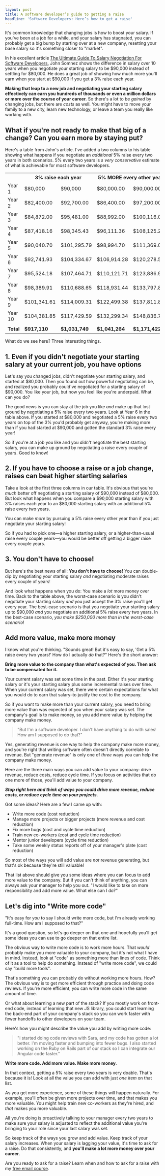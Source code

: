 ```yaml
---
layout: post
title: A software developer’s guide to getting a raise
headline: 'Software Developers: Here’s how to get a raise'
---
```


It's common knowledge that changing jobs is how to boost your salary. If you've been at a job for a while, and your salary has stagnated, you can probably get a big bump by starting over at a new company, resetting your base salary so it's something closer to "market".

In his excellent article [The Ultimate Guide To Salary Negotiation For Software Developers](https://simpleprogrammer.com/2016/10/10/salary-negotiation-software-developers/), John Somnez shows the difference in salary over 10 years when you negotiate your starting salary to be $90,000 instead of settling for $80,000. He does a great job of showing how much more you'll earn when you start at $90,000 if you get a 3% raise each year. 

**Making that leap to a new job and negotiating your starting salary effectively can earn you hundreds of thousands or even a million dollars or more over the course of your career.** So there's a lot to be *gained* by changing jobs, but there are *costs* as well. You might have to move your family to a new city, learn new technology, or leave a team you really like working with.

## What if you're not ready to make that big of a change? Can you earn more by staying put? 

Here's a table from John's article. I've added a two columns to his table showing what happens if you negotiate an *additional* 5% raise every two years in both scenarios. 5% every two years is a *very conservative* estimate of what is achievable for most software developers.

<table><tbody>
<tr><th></th><th colspan="2">3% raise each year</th><th colspan="2">5% MORE every other year</th></tr>
<tr><td>Year 1</td><td>$80,000</td><td>$90,000</td><td>$80,000.00</td><td>$90,000.00</td></tr>
<tr><td>Year 2</td><td>$82,400.00</td><td>$92,700.00</td><td>$86,400.00</td><td>$97,200.00</td></tr>
<tr><td>Year 3</td><td>$84,872.00</td><td>$95,481.00</td><td>$88,992.00</td><td>$100,116.00</td></tr>
<tr><td>Year 4</td><td>$87,418.16</td><td>$98,345.43</td><td>$96,111.36</td><td>$108,125.28</td></tr>
<tr><td>Year 5</td><td>$90,040.70</td><td>$101,295.79</td><td>$98,994.70</td><td>$111,369.04</td></tr>
<tr><td>Year 6</td><td>$92,741.93</td><td>$104,334.67</td><td>$106,914.28</td><td>$120,278.56</td></tr>
<tr><td>Year 7</td><td>$95,524.18</td><td>$107,464.71</td><td>$110,121.71</td><td>$123,886.92</td></tr>
<tr><td>Year 8</td><td>$98,389.91</td><td>$110,688.65</td><td>$118,931.44</td><td>$133,797.87</td></tr>
<tr><td>Year 9</td><td>$101,341.61</td><td>$114,009.31</td><td>$122,499.38</td><td>$137,811.81</td></tr>
<tr><td>Year 10</td><td>$104,381.85</td><td>$117,429.59</td><td>$132,299.34</td><td>$148,836.75</td></tr>
<tr><td></td><td></td><td></td><td></td><td></td></tr>
<tr><td><strong>Total</strong></td><td><strong>$917,110</strong></td><td><strong>$1,031,749</strong></td><td><strong>$1,041,264</strong></td><td><strong>$1,171,422</strong></td></tr>
</tbody></table>

What do we see here? Three interesting things.

## 1. Even if you didn't negotiate your starting salary at your current job, you have options

Let's say you changed jobs, didn't negotiate your starting salary, and started at $80,000. Then you found out how powerful negotiating can be, and realized you probably could've negotiated for a starting salary of $90,000. You like your job, but now you feel like you're underpaid. What can you do?

The good news is you can stay at the job you like *and* make up that lost ground by negotiating a 5% raise every two years. Look at Year 6 in the table above. If you started at $80,000 and negotiated a 5% raise every two years on top of the 3% you'd probably get anyway, you're making more than if you had started at $90,000 and gotten the standard 3% raise every year!

So if you're at a job you like and you *didn't* negotiate the best starting salary, you can make up ground by negotiating a raise every couple of years. Good to know!

## 2. If you have to choose a raise or a job change, raises can beat higher starting salaries

Take a look at the first three columns in our table. It's obvious that you're *much* better off negotiating a starting salary of $90,000 instead of $80,000. But look what happens when you compare a $90,000 starting salary with 3% raises each year to an $80,000 starting salary with an additional 5% raise every two years.

You can make *more* by pursuing a 5% raise every other year than if you just negotiate your starting salary!

So if you had to pick one—a higher starting salary, or a higher-than-usual raise every couple years—you would be better off getting a bigger raise every couple years.

## 3. You don't have to choose!

But here's the best news of all: **You don't have to choose!** You can double-dip by negotiating your starting salary *and* negotiating moderate raises every couple of years! 

And look what happens when you do: You make a *lot* more money over time. Back to the table above, the worst-case scenario is you didn't negotiate your starting salary *and* you just accept the 3% raise you'll get every year. The best-case scenario is that you negotiate your starting salary up to $90,000 *and* you negotiate an additional 5% raise every two years. In the best-case scenario, *you make $250,000 more than in the worst-case scenario*!

## Add more value, make more money

I know what you're thinking. "Sounds great! But it's easy to say, 'Get a 5% raise every two years!' How do I actually *do* that?" Here's the short answer:

**Bring more value to the company than what's expected of you. Then ask to be compensated for it.**

Your current salary was set some time in the past. Either it's your starting salary or it's your starting salary plus some incremental raises over time. When your current salary was set, there were certain expectations for what you would do to earn that salary–to justify the cost to the company.

So if you want to make more than your current salary, you need to bring more value than was expected of you when your salary was set. The company's goal is to make money, so you add more value by helping the company make money.

> "But I'm a software developer. I don't have anything to do with sales! How am I supposed to do that?"

Yes, generating revenue is one way to help the company make more money, and you're right that writing software often doesn't directly correlate to revenue. But "generate revenue" is only one of *three* ways you can help the company make money.

Here are the three main ways you can add value to your company: drive revenue, reduce costs, reduce cycle time. If you focus on activities that do one more of those, you'll add value to your company.

***Stop right here and think of ways you could drive more revenue, reduce costs, or reduce cycle time on your projects.***

Got some ideas? Here are a few I came up with:

- Write more code (cost reduction)
- Manage more projects or bigger projects (more revenue and cost reduction)
- Fix more bugs (cost and cycle time reduction)
- Train new co-workers (cost and cycle time reduction)
- Mentor junior developers (cycle time reduction)
- Take some weekly status reports off of your manager's plate (cost reduction)

So most of the ways you will add value are *not* revenue generating, but that's ok because they're still valuable!

That list above should give you some ideas where you can focus to add more value to the company. But if you can't think of anything, you can always ask your manager to help you out. "I would like to take on more responsibility and add more value. What else can I do?"

## Let's dig into "Write more code"

"It's easy for *you* to say I should write more code, but I'm already working full-time. How am I supposed to that?"

It's a good question, so let's go deeper on that one and hopefully you'll get some ideas you can use to go deeper on that entire list.

The obvious way to write more code is to work more hours. That *would* probably make you more valuable to your company, but it's not what I have in mind. Instead, look at "code" as something more than lines of code. Think of it as a tool to help do something. Instead of "write more code", we could say "build more tools". 

That's something you can probably do without working more hours. How? The obvious way is to get more efficient through practice and doing code reviews. If you're more efficient, you can write more code in the same amount of time.

Or what about learning a new part of the stack? If you mostly work on front-end code, instead of learning that new JS library, you could start learning the back-end part of your company's stack so you can work faster with fewer handoffs to other developers on your team.

Here's how you might describe the value you add by writing more code:

> "I started doing code reviews with Sara, and my code has gotten a lot better. I'm moving faster and bumping into fewer bugs. I also started working on the Ruby on Rails part of our stack so I can integrate our Angular code faster."

**Write more code. Add more value. Make more money.**

In that context, getting a 5% raise every two years is very doable. That's because it is! Look at all the value you can add with just *one item* on that list.

As you get more experience, some of these things will happen naturally. For example, you'll often be given more projects over time, and that makes you more valuable. You might help train new co-workers as they're hired, and *that* makes you more valuable. 

All you're doing is proactively talking to your manager every two years to make sure your salary is adjusted to reflect the additional value you're bringing to your role since your last salary was set. 

So keep track of the ways you grow and add value. Keep track of your salary increases. When your salary is lagging your value, it's time to ask for a raise. Do that consistently, and **you'll make a lot more money over your career**.

Are you ready to ask for a raise? Learn when and how to ask for a raise with my [free email course](https://fearlesssalarynegotiation.com/raise-course/).